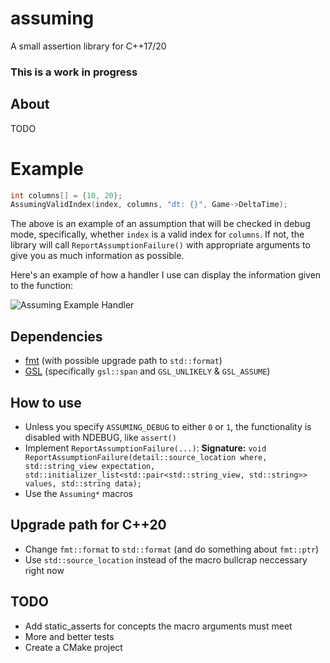 # assuming
A small assertion library for C++17/20

### This is a work in progress

## About

TODO

# Example

```c++
int columns[] = {10, 20};
AssumingValidIndex(index, columns, "dt: {}", Game->DeltaTime);
```

The above is an example of an assumption that will be checked in debug mode, specifically, whether `index` is a valid index for `columns`.
If not, the library will call `ReportAssumptionFailure()` with appropriate arguments to give you as much information as possible.

Here's an example of how a handler I use can display the information given to the function:

![Assuming Example Handler](https://i.imgur.com/E49uu0h.png)

## Dependencies

* [fmt](https://github.com/fmtlib/fmt) (with possible upgrade path to `std::format`)
* [GSL](https://github.com/microsoft/GSL) (specifically `gsl::span` and `GSL_UNLIKELY` & `GSL_ASSUME`)

## How to use

* Unless you specify `ASSUMING_DEBUG` to either `0` or `1`, the functionality is disabled with NDEBUG, like `assert()`
* Implement `ReportAssumptionFailure(...)`:
   **Signature:**
  `void ReportAssumptionFailure(detail::source_location where, std::string_view expectation, std::initializer_list<std::pair<std::string_view, std::string>> values, std::string data);`
* Use the `Assuming*` macros

## Upgrade path for C++20

* Change `fmt::format` to `std::format` (and do something about `fmt::ptr`)
* Use `std::source_location` instead of the macro bullcrap neccessary right now

## TODO

* Add static_asserts for concepts the macro arguments must meet
* More and better tests
* Create a CMake project 